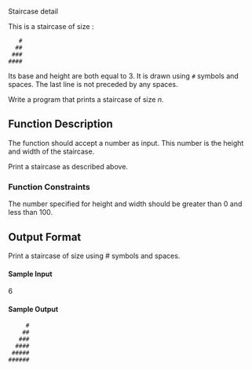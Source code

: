Staircase detail

This is a staircase of size :

```
   #
  ##
 ###
####
```

Its base and height are both equal to 3. It is drawn using `#` symbols and spaces. The last line is not preceded by any spaces.

Write a program that prints a staircase of size _n_.

## Function Description

The function should accept a number as input. This number is the height and width of the staircase.

Print a staircase as described above.

### Function Constraints

The number specified for height and width should be greater than 0 and less than 100.

## Output Format

Print a staircase of size  using # symbols and spaces.

#### Sample Input

6

#### Sample Output

```
     #
    ##
   ###
  ####
 #####
######
```
